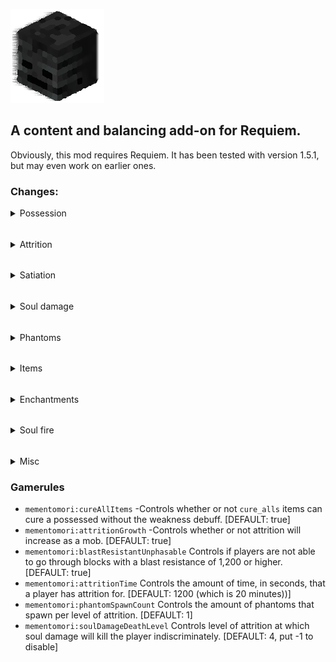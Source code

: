 ![](src/main/resources/pack.png)
## A content and balancing add-on for Requiem.

Obviously, this mod requires Requiem. It has been tested with version 1.5.1, but may even work on earlier ones.

### Changes:
<details>
  <summary>Possession</summary>

Now, if you touch a mob while possessing, they will be alerted of your player-hood.

Therefore, hostile mobs will attack you even while possessing their brethren if you collide with em'.

So stay alert, on your toes, and avoid getting too close!
</details>

######
<details>
  <summary>Attrition</summary>

Attrition has been completely reworked.\
Its effect now lasts a default of 20 minutes (configurable through gamerules). \
Additionally, each time Attrition runs out, it goes down a level instead of simply disapearing.\
For example: An Attrition level of IV would take 80 minutes to completely go away. 

While not in human form, Attrition ticks upwards instead of downwards. This can be prevented by gaining the status effect 'Satiation'. This is also configurable through gamerules.\
After reaching the configurable Attrition duration, the Attrition duration resets to 1 and its amplifier increases.\
Reaching level IV from a lower Attrition level will kill the player.

For future reference, the maximum Attrition level is IV.
</details>

######
<details>
  <summary>Satiation</summary>

Satiation is a new effect that a player can get while possessing a mob from attacking certain types of mobs.

Generally, the 'humans' of the minecraft world give the most Satiation.
<details>
  <summary>'Humans'</summary>

* Villagers
* Pillagers
* Golems (Either type)
* Witches
* Evokers
* Vindicators
</details>

You can also, however, gain it in smaller quantities (1/4th) from Piglins.
<details>
  <summary>Piglins</summary>

* Piglins
* Piglin Brutes
</details>

To put this into context, 20 damage (A Villager's max health) will equal out to 5 minutes of 'Satiation'.
Therefore, you would need to deal 80 damage against Piglins to reach the same duration.
</details>

######
<details>
  <summary>Soul damage</summary>

Soul damage can occur from multiple sources.\
When afflicted with soul damage, you do not take damage to your health.\
Instead, you take soul damage as Attrition duration.

Taking 3 soul damage would add 3 seconds to your Attrition.\
Damage going over the configurable Attrition duration would increase the amplifier and have the extra damage be the new duration.\
For example: Taking 7 soul damage when at Attrition I (19:55) would give you Attrition II (00:02).

Taking soul damage that would put you at or in Attrition IV will kill you.

Certain damage sources inflict 3 soul damage by default:
<details>
  <summary>Soul-damaging sources</summary>

* Soul fire
* Wither
* Dragon breath
</details>

Additionally, certain mobs can exert varying levels of soul damage:
<details>
  <summary>Soul-damaging mobs</summary>

* Phantoms: 60
* Vex: 15
* Evoker fangs: 5
</details>

Lastly, the new enchantment, Soul Cleaving, inflicts soul damage 30 x (level).
</details>

######
<details>
  <summary>Phantoms</summary>

I always thought Phantoms were so cool visually and in how their attack patterns work.\
Sadly, they are quite irrelevant at their best, and incredibly annoying at their worst.



So I decided to make them much more interesting.



Phantoms will now spawn every 10 seconds during night in numbers according to your Attrition level.\
A lack of Attrition would mean no Phantoms spawn, IV would mean 4 would spawn.

\
They only spawn if you are not under a block, so it is encouraged to stay inside during night.

They attack the player even if they are possessing a mob. Even possessing a Phantom does not stop these beasts.

With their 60 soul damage, it's easy for them to deck even a netherite-clad player.


Make sure to remember that reaching Attrition IV from soul damage will kill you, so no amount of armor will stop them.
\
So... what WILL stop them?

Light.

If you are in a spot with light, not only will they not spawn, but existing ones will not be able to even touch you.
</details>

######
<details>
  <summary>Items</summary>

<details>
  <summary>Roasted Spider Eye</summary>

Effectively a very cheap way of gaining weakness. \
You can gain this item by cooking a spider eye with a campfire.

This will weaken the poison, allowing consumption with only a *moderate* amount of nerve damage.
</details>
<details>
  <summary>Eau De Mort</summary>

Hands down the most interesting item in this mod. 

Although, it doesn't exactly have much competition.

An Eau De Mort allows you to separate from a host, keeping the items intact so that the next host will keep them.

Drinking it while human is NOT ADVISED.

You can gain this item one of two ways:
1. Finding it in loot. (Mostly nether loot)
2. Creating it.

In order to create this, you must first brew a Potion of Withering. \
To get a Potion of Withering you must brew a Wither Rose into an unmodified weakness potion (default state, duration, and amplifier).

Once you have the Potion of Withering, you must obtain a Totem of Undying.

Being saved by a Totem of Undying will convert all unmodified potions of Withering into Eau De Morts.
</details>
</details>

######
<details>
  <summary>Enchantments</summary>

<details>
  <summary>Soul Cleaving</summary>

Soul Cleaving has a maximum level of III.\
It can be gained through an enchanting table or through Nether loot.

Inflicts 30 x (level) soul damage on the victim.
</details>
<details>
  <summary>Reaping</summary>

Reaping has only one level and has two effects:

The primary effect is that it deals 3 x (Victim's Attrition level) magic damage to the victim.

The secondary effect is that it converts mobs that are on normal fire, to being on soul fire.\
It also converts flaming arrows that are shot from it into soul flaming arrows.

If you want a 'soul flaming' sword or bow, then you need to have both Reaping and their respective fire enchantment.
</details>
</details>

######
<details>
  <summary>Soul fire</summary>

This mod implements MoriyaShiine's [On Soul Fire](https://www.curseforge.com/minecraft/mc-mods/on-soul-fire) mod.
</details>

######
<details>
  <summary>Misc</summary>

* (Configurable via gamerule) Enchanted golden apples can be used to cure without weakness applied to the player.


* (Configurable via gamerule) Blocks with a blast resistance of 1200 (obsidian level) or higher cannot be phased through. Happy ghost-trapping :)


* You cannot cure Attrition via milk or most other methods.

* Spiders are guaranteed to drop spider eyes, even if not killed by a player.
</details>

### Gamerules
* ``mementomori:cureAllItems`` -Controls whether or not ``cure_alls`` items can cure a possessed without the weakness debuff. [DEFAULT: true]
* ``mementomori:attritionGrowth`` -Controls whether or not attrition will increase as a mob. [DEFAULT: true]
* ``mementomori:blastResistantUnphasable`` Controls if players are not able to go through blocks with a blast resistance of 1,200 or higher. [DEFAULT: true]
* ``mementomori:attritionTime`` Controls the amount of time, in seconds, that a player has attrition for. [DEFAULT: 1200 (which is 20 minutes))]
* ``mementomori:phantomSpawnCount`` Controls the amount of phantoms that spawn per level of attrition. [DEFAULT: 1]
* ``mementomori:soulDamageDeathLevel`` Controls level of attrition at which soul damage will kill the player indiscriminately. [DEFAULT: 4, put -1 to disable]